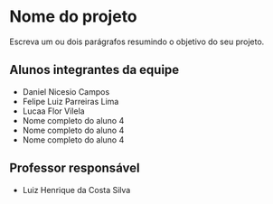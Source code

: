 # Nome do projeto
Escreva um ou dois parágrafos resumindo o objetivo do seu projeto.

## Alunos integrantes da equipe

* Daniel Nicesio Campos
* Felipe Luiz Parreiras Lima
* Lucaa Flor Vilela
* Nome completo do aluno 4
* Nome completo do aluno 4
* Nome completo do aluno 4

## Professor responsável 

* Luiz Henrique da Costa Silva


